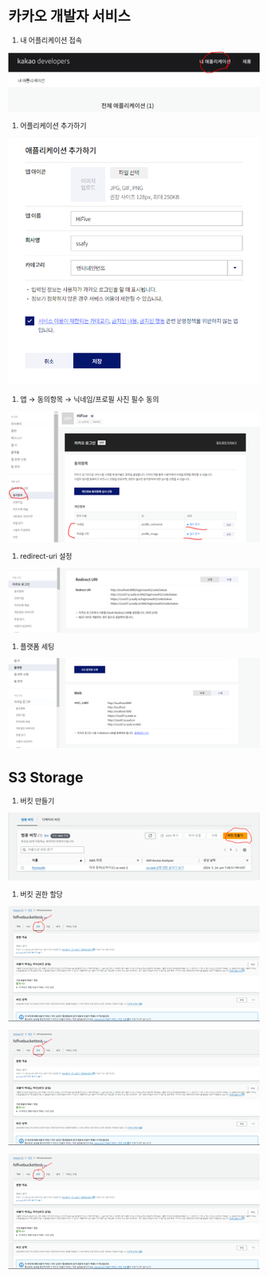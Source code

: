 # 카카오 개발자 서비스

1. 내 어플리케이션 접속

![alt text](../img/카카오1.png)

1. 어플리케이션 추가하기

![alt text](../img/카카오2.png)

1. 앱 → 동의항목 → 닉네임/프로필 사진 필수 동의

![alt text](../img/카카오3.png)

1. redirect-uri 설정

![alt text](../img/카카오4.png)

1. 플랫폼 세팅

![alt text](../img/카카오5.png)

# S3 Storage

1. 버킷 만들기

![alt text](../img/s31.png)

1. 버킷 권한 할당

![alt text](../img/s32.png)

![alt text](../img/s33.png)

![alt text](../img/s35.png)
